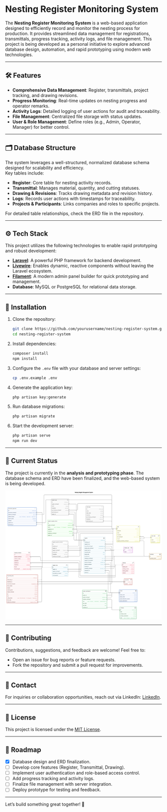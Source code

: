 # Nesting Register Monitoring System

The **Nesting Register Monitoring System** is a web-based application designed to efficiently record and monitor the nesting process for production. It provides streamlined data management for registrations, transmittals, progress tracking, activity logs, and file management. This project is being developed as a personal initiative to explore advanced database design, automation, and rapid prototyping using modern web technologies.

---

## 🛠 Features
- **Comprehensive Data Management**: Register, transmittals, project tracking, and drawing revisions.
- **Progress Monitoring**: Real-time updates on nesting progress and operator remarks.
- **Activity Logs**: Detailed logging of user actions for audit and traceability.
- **File Management**: Centralized file storage with status updates.
- **User & Role Management**: Define roles (e.g., Admin, Operator, Manager) for better control.

---

## 🗂 Database Structure
The system leverages a well-structured, normalized database schema designed for scalability and efficiency.  
Key tables include:
- **Register**: Core table for nesting activity records.
- **Transmittal**: Manages material, quantity, and cutting statuses.
- **Drawing & Revisions**: Tracks drawing metadata and revision history.
- **Logs**: Records user actions with timestamps for traceability.
- **Projects & Participants**: Links companies and roles to specific projects.

For detailed table relationships, check the ERD file in the repository.

---

## ⚙️ Tech Stack
This project utilizes the following technologies to enable rapid prototyping and robust development:
- **[Laravel](https://laravel.com/)**: A powerful PHP framework for backend development.
- **[Livewire](https://laravel-livewire.com/)**: Enables dynamic, reactive components without leaving the Laravel ecosystem.
- **[Filament](https://filamentphp.com/)**: A modern admin panel builder for quick prototyping and management.
- **Database**: MySQL or PostgreSQL for relational data storage.

---

## 🚀 Installation

1. Clone the repository:
   ```bash
   git clone https://github.com/yourusername/nesting-register-system.git
   cd nesting-register-system
   ```

2. Install dependencies:
   ```bash
   composer install
   npm install
   ```

3. Configure the `.env` file with your database and server settings:
   ```bash
   cp .env.example .env
   ```

4. Generate the application key:
   ```bash
   php artisan key:generate
   ```

5. Run database migrations:
   ```bash
   php artisan migrate
   ```

6. Start the development server:
   ```bash
   php artisan serve
   npm run dev
   ```

---

## 📌 Current Status
The project is currently in the **analysis and prototyping phase**. The database schema and ERD have been finalized, and the web-based system is being developed.

![ERD](diagram-export-1-18-2025-12_03_09-PM.png)

---

## 🤝 Contributing
Contributions, suggestions, and feedback are welcome! Feel free to:
- Open an issue for bug reports or feature requests.
- Fork the repository and submit a pull request for improvements.

---

## 📧 Contact
For inquiries or collaboration opportunities, reach out via LinkedIn: [LinkedIn](https://www.linkedin.com/in/m-zaenal-mustofa-8449a576/).

---

## 📜 License
This project is licensed under the [MIT License](LICENSE).

---

## 🎯 Roadmap
- [x] Database design and ERD finalization.
- [ ] Develop core features (Register, Transmittal, Drawing).
- [ ] Implement user authentication and role-based access control.
- [ ] Add progress tracking and activity logs.
- [ ] Finalize file management with server integration.
- [ ] Deploy prototype for testing and feedback.

---

Let’s build something great together! 🚀
```
